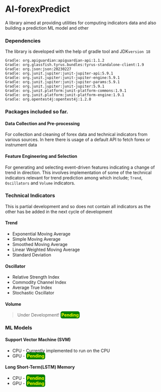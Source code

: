 # AI-forexPredict
A library aimed at providing utilities for computing indicators data and also building a prediction  ML model and other

### Dependencies
The library is developed with the help of gradle tool and JDK```version 18```
```
Gradle: org.apiguardian:apiguardian-api:1.1.2
Gradle: org.glassfish.tyrus.bundles:tyrus-standalone-client:1.9
Gradle: org.json:json:20230227
Gradle: org.junit.jupiter:junit-jupiter-api:5.9.1
Gradle: org.junit.jupiter:junit-jupiter-engine:5.9.1
Gradle: org.junit.jupiter:junit-jupiter-params:5.9.1
Gradle: org.junit.jupiter:junit-jupiter:5.9.1
Gradle: org.junit.platform:junit-platform-commons:1.9.1
Gradle: org.junit.platform:junit-platform-engine:1.9.1
Gradle: org.opentest4j:opentest4j:1.2.0
```
### Packages included so far.
#### Data Collection and Pre-processing
For collection and cleaning of forex data and technical indicators from various sources. In here there is usage of a default API to fetch forex or instrument data

#### Feature Engineering and Selection
For generating and selecting event-driven features indicating a change of trend in direction. This involves implementation of some of the technical indicators relevant for trend prediction among which include;
```Trend```, ```Oscillators``` and ```Volume``` indicators.

### Technical Indicators
This is partial development and so does not contain all indicators as the other has be added in the next cycle of development
#### Trend
<ul>
<li>Exponential Moving Average</li>
<li>Simple Moving Average</li>
<li>Smoothed Moving Average</li>
<li>Linear Weighted Moving Average</li>
<li>Standard Deviation</li>
</ul>

#### Oscillator
<ul>
<li>Relative Strength Index</li>
<li>Commodity Channel Index</li>
<li>Average True Index</li>
<li>Stochastic Oscillator</li>
</ul>

#### Volume
> Under Development! <strong style="color: yellow; padding: 3px; background-color: green; border-radius: 6px;">Pending</strong>

### ML Models
#### Support Vector Machine (SVM)
<ul>
<li>CPU - Currently implemented to run on the CPU</li>
<li>GPU - <strong style="color: yellow; padding: 3px; background-color: green; border-radius: 6px;">Pending</strong></li>
</ul>

#### Long Short-Term(LSTM) Memory
<ul>
<li>CPU - <strong style="color: yellow; padding: 3px; background-color: green; border-radius: 6px;">Pending</strong></li>
<li>GPU - <strong style="color: yellow; padding: 3px; background-color: green; border-radius: 6px;">Pending</strong></li>
</ul>